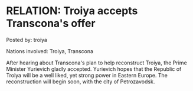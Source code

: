 # RELATION: Troiya accepts Transcona's offer

Posted by: troiya

Nations involved: Troiya, Transcona

After hearing about Transcona's plan to help reconstruct Troiya, the Prime Minister Yurievich gladly accepted. Yurievich hopes that the Republic of Troiya will be a well liked, yet strong power in Eastern Europe. The reconstruction will begin soon, with the city of Petrozavodsk.
